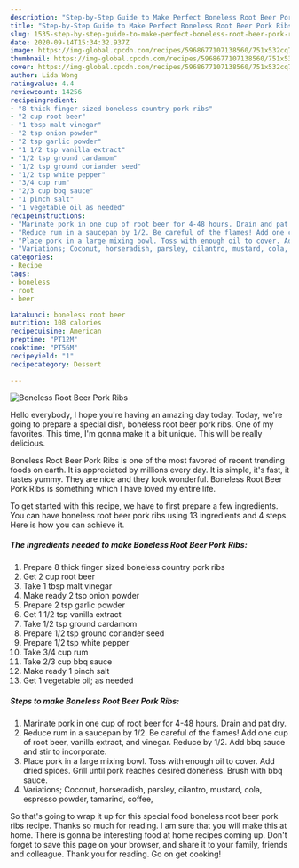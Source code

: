 ```yaml
---
description: "Step-by-Step Guide to Make Perfect Boneless Root Beer Pork Ribs"
title: "Step-by-Step Guide to Make Perfect Boneless Root Beer Pork Ribs"
slug: 1535-step-by-step-guide-to-make-perfect-boneless-root-beer-pork-ribs
date: 2020-09-14T15:34:32.937Z
image: https://img-global.cpcdn.com/recipes/5968677107138560/751x532cq70/boneless-root-beer-pork-ribs-recipe-main-photo.jpg
thumbnail: https://img-global.cpcdn.com/recipes/5968677107138560/751x532cq70/boneless-root-beer-pork-ribs-recipe-main-photo.jpg
cover: https://img-global.cpcdn.com/recipes/5968677107138560/751x532cq70/boneless-root-beer-pork-ribs-recipe-main-photo.jpg
author: Lida Wong
ratingvalue: 4.4
reviewcount: 14256
recipeingredient:
- "8 thick finger sized boneless country pork ribs"
- "2 cup root beer"
- "1 tbsp malt vinegar"
- "2 tsp onion powder"
- "2 tsp garlic powder"
- "1 1/2 tsp vanilla extract"
- "1/2 tsp ground cardamom"
- "1/2 tsp ground coriander seed"
- "1/2 tsp white pepper"
- "3/4 cup rum"
- "2/3 cup bbq sauce"
- "1 pinch salt"
- "1 vegetable oil as needed"
recipeinstructions:
- "Marinate pork in one cup of root beer for 4-48 hours. Drain and pat dry."
- "Reduce rum in a saucepan by 1/2. Be careful of the flames! Add one cup of root beer, vanilla extract, and vinegar. Reduce by 1/2. Add bbq sauce and stir to incorporate."
- "Place pork in a large mixing bowl. Toss with enough oil to cover. Add dried spices. Grill until pork reaches desired doneness. Brush with bbq sauce."
- "Variations; Coconut, horseradish, parsley, cilantro, mustard, cola, espresso powder, tamarind, coffee,"
categories:
- Recipe
tags:
- boneless
- root
- beer

katakunci: boneless root beer 
nutrition: 108 calories
recipecuisine: American
preptime: "PT12M"
cooktime: "PT56M"
recipeyield: "1"
recipecategory: Dessert

---
```



![Boneless Root Beer Pork Ribs](https://img-global.cpcdn.com/recipes/5968677107138560/751x532cq70/boneless-root-beer-pork-ribs-recipe-main-photo.jpg)

Hello everybody, I hope you're having an amazing day today. Today, we're going to prepare a special dish, boneless root beer pork ribs. One of my favorites. This time, I'm gonna make it a bit unique. This will be really delicious.



Boneless Root Beer Pork Ribs is one of the most favored of recent trending foods on earth. It is appreciated by millions every day. It is simple, it's fast, it tastes yummy. They are nice and they look wonderful. Boneless Root Beer Pork Ribs is something which I have loved my entire life.


To get started with this recipe, we have to first prepare a few ingredients. You can have boneless root beer pork ribs using 13 ingredients and 4 steps. Here is how you can achieve it.

<!--inarticleads1-->

##### The ingredients needed to make Boneless Root Beer Pork Ribs:

1. Prepare 8 thick finger sized boneless country pork ribs
1. Get 2 cup root beer
1. Take 1 tbsp malt vinegar
1. Make ready 2 tsp onion powder
1. Prepare 2 tsp garlic powder
1. Get 1 1/2 tsp vanilla extract
1. Take 1/2 tsp ground cardamom
1. Prepare 1/2 tsp ground coriander seed
1. Prepare 1/2 tsp white pepper
1. Take 3/4 cup rum
1. Take 2/3 cup bbq sauce
1. Make ready 1 pinch salt
1. Get 1 vegetable oil; as needed




<!--inarticleads2-->

##### Steps to make Boneless Root Beer Pork Ribs:

1. Marinate pork in one cup of root beer for 4-48 hours. Drain and pat dry.
1. Reduce rum in a saucepan by 1/2. Be careful of the flames! Add one cup of root beer, vanilla extract, and vinegar. Reduce by 1/2. Add bbq sauce and stir to incorporate.
1. Place pork in a large mixing bowl. Toss with enough oil to cover. Add dried spices. Grill until pork reaches desired doneness. Brush with bbq sauce.
1. Variations; Coconut, horseradish, parsley, cilantro, mustard, cola, espresso powder, tamarind, coffee,




So that's going to wrap it up for this special food boneless root beer pork ribs recipe. Thanks so much for reading. I am sure that you will make this at home. There is gonna be interesting food at home recipes coming up. Don't forget to save this page on your browser, and share it to your family, friends and colleague. Thank you for reading. Go on get cooking!
